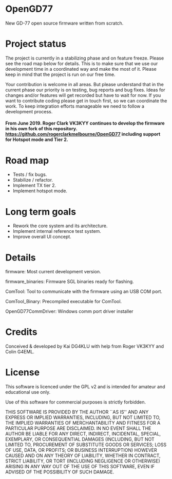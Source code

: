 # OpenGD77
New GD-77 open source firmware written from scratch.

# Project status

The project is currently in a stabilizing phase and on feature freeze. Please see the road map below for details.
This is to make sure that we use our development time in a coordinated way and make the most of it. Please keep in mind that the project is run on our free time.

Your contribution is welcome in all areas. But please understand that in the current phase our priority is on testing, bug reports and bug fixes. Ideas for changes and/or features will get recorded but have to wait for now.
If you want to contribute coding please get in touch first, so we can coordinate the work. To keep integration efforts manageable we need to follow a development process.
#### From June 2019. Roger Clark VK3KYY continues to develop the firmware in his own fork of this repository. https://github.com/rogerclarkmelbourne/OpenGD77 including support for Hotspot mode and Tier 2.

# Road map
- Tests / fix bugs.
- Stabilize / refactor.
- Implement TX tier 2.
- Implement hotspot mode.

# Long term goals
- Rework the core system and its architecture.
- Implement internal reference test system.
- Improve overall UI concept. 

# Details
firmware:
  Most current development version.

firmware_binaries:
  Firmware SGL binaries ready for flashing.

ComTool:
  Tool to communicate with the firmware using an USB COM port.

ComTool_Binary:
  Precompiled executable for ComTool.

OpenGD77CommDriver:
  Windows comm port driver installer

# Credits
Conceived & developed by Kai DG4KLU with help from Roger VK3KYY and Colin G4EML.

# License
This software is licenced under the GPL v2 and is intended for amateur and educational use only.

Use of this software for commercial purposes is strictly forbidden.

THIS SOFTWARE IS PROVIDED BY THE AUTHOR ``AS IS'' AND ANY EXPRESS OR IMPLIED
WARRANTIES, INCLUDING, BUT NOT LIMITED TO, THE IMPLIED WARRANTIES OF
MERCHANTABILITY AND FITNESS FOR A PARTICULAR PURPOSE ARE DISCLAIMED. IN NO
EVENT SHALL THE AUTHOR BE LIABLE FOR ANY DIRECT, INDIRECT, INCIDENTAL,
SPECIAL, EXEMPLARY, OR CONSEQUENTIAL DAMAGES (INCLUDING, BUT NOT LIMITED TO,
PROCUREMENT OF SUBSTITUTE GOODS OR SERVICES; LOSS OF USE, DATA, OR PROFITS;
OR BUSINESS INTERRUPTION) HOWEVER CAUSED AND ON ANY THEORY OF LIABILITY,
WHETHER IN CONTRACT, STRICT LIABILITY, OR TORT (INCLUDING NEGLIGENCE OR
OTHERWISE) ARISING IN ANY WAY OUT OF THE USE OF THIS SOFTWARE, EVEN IF
ADVISED OF THE POSSIBILITY OF SUCH DAMAGE.
